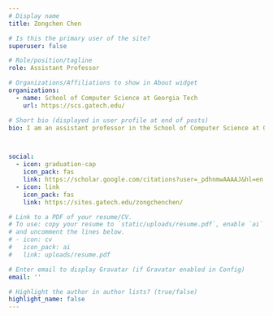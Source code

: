 ```yaml
---
# Display name
title: Zongchen Chen

# Is this the primary user of the site?
superuser: false

# Role/position/tagline
role: Assistant Professor

# Organizations/Affiliations to show in About widget
organizations:
  - name: School of Computer Science at Georgia Tech
    url: https://scs.gatech.edu/

# Short bio (displayed in user profile at end of posts)
bio: I am an assistant professor in the School of Computer Science at Georgia Tech. I have broad interests in randomized algorithms, discrete probability, and machine learning. Currently, my research focuses on Markov chain Monte Carlo (MCMC) methods, approximate counting and sampling, and learning and testing of high-dimensional distributions.



social:
  - icon: graduation-cap
    icon_pack: fas
    link: https://scholar.google.com/citations?user=_pdhnmwAAAAJ&hl=en
  - icon: link
    icon_pack: fas
    link: https://sites.gatech.edu/zongchenchen/

# Link to a PDF of your resume/CV.
# To use: copy your resume to `static/uploads/resume.pdf`, enable `ai` icons in `params.toml`,
# and uncomment the lines below.
# - icon: cv
#   icon_pack: ai
#   link: uploads/resume.pdf

# Enter email to display Gravatar (if Gravatar enabled in Config)
email: ''

# Highlight the author in author lists? (true/false)
highlight_name: false
---
```

